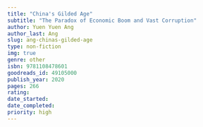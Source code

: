 ```yaml
---
title: "China's Gilded Age"
subtitle: "The Paradox of Economic Boom and Vast Corruption"
author: Yuen Yuen Ang
author_last: Ang
slug: ang-chinas-gilded-age
type: non-fiction
img: true
genre: other
isbn: 9781108478601
goodreads_id: 49105000
publish_year: 2020
pages: 266
rating: 
date_started:
date_completed:
priority: high
---
```

